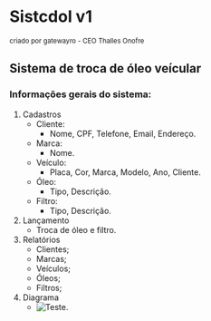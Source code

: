 # Sistcdol v1
<sup>criado por gatewayro - CEO Thalles Onofre</sup>

## Sistema de troca de óleo veícular

### Informações gerais do sistema:

1. Cadastros
   - Cliente:
     - Nome, CPF, Telefone, Email, Endereço.
   - Marca:
     - Nome.
   - Veículo:
     - Placa, Cor, Marca, Modelo, Ano, Cliente.
   - Óleo:
     - Tipo, Descrição.
   - Filtro:
     - Tipo, Descrição.
2. Lançamento
   - Troca de óleo e filtro.
3. Relatórios
   - Clientes;
   - Marcas;
   - Veículos;
   - Óleos;
   - Filtros;
4. Diagrama
   - ![Teste.](https://scontent.fpvh3-1.fna.fbcdn.net/v/t39.30808-6/447276930_423863063945399_920359670494038859_n.jpg?_nc_cat=101&ccb=1-7&_nc_sid=5f2048&_nc_ohc=si8XHK5IM80Q7kNvgE0KF4F&_nc_ht=scontent.fpvh3-1.fna&oh=00_AYCwFoAaoG9OG-Rnxoy0Cm8Wb4R1171JYEMM5O0OKVHxBw&oe=6666AC8A)
